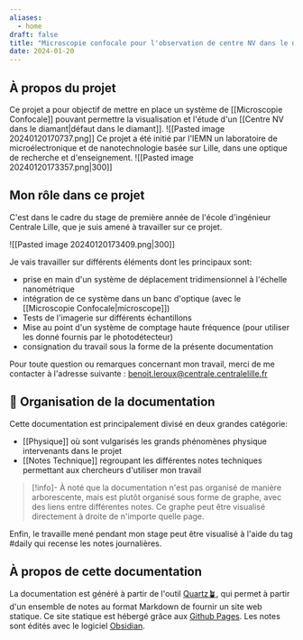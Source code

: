```yaml
---
aliases:
  - home
draft: false 
title: "Microscopie confocale pour l'observation de centre NV dans le diamant"
date: 2024-01-20
---
```


## À propos du projet

Ce projet a pour objectif de mettre en place un système de [[Microscopie Confocale]] pouvant permettre la visualisation et l'étude d'un [[Centre NV dans le diamant|défaut dans le diamant]].
![[Pasted image 20240120170737.png]]
Ce projet a été initié par l'IEMN un laboratoire de microélectronique et de nanotechnologie basée sur Lille, dans une optique de recherche et d'enseignement. 
![[Pasted image 20240120173357.png|300]]
## Mon rôle dans ce projet

C'est dans le cadre du stage de première année de l'école d'ingénieur Centrale Lille, que je suis amené à travailler sur ce projet. 

![[Pasted image 20240120173409.png|300]]

Je vais travailler sur différents éléments dont les principaux sont:
- prise en main d'un système de déplacement tridimensionnel à l'échelle nanométrique
- intégration de ce système dans un banc d'optique (avec le [[Microscopie Confocale|microscope]])
- Tests de l'imagerie sur différents échantillons
- Mise au point d'un système de comptage haute fréquence (pour utiliser les donné fournis par le photodétecteur)
- consignation du travail sous la forme de la présente documentation

Pour toute question ou remarques concernant mon travail, merci de me contacter à l'adresse suivante : benoit.leroux@centrale.centralelille.fr

## 📎 Organisation de la documentation

Cette documentation est principalement divisé en deux grandes catégorie:
- [[Physique]] où sont vulgarisés les grands phénomènes physique intervenants dans le projet
- [[Notes Technique]] regroupant les différentes notes techniques permettant aux chercheurs d'utiliser mon travail

> [!info]-
> À noté que la documentation n'est pas organisé de manière arborescente, mais est plutôt organisé sous forme de graphe, avec des liens entre différentes notes. Ce graphe peut être visualisé directement à droite de n'importe quelle page.

Enfin, le travaille mené pendant mon stage peut être visualisé à l'aide du tag #daily qui recense les notes journalières.

## À propos de cette documentation

La documentation est généré à partir de l'outil [Quartz🪴](https://quartz.jzhao.xyz/hosting), qui permet à partir d'un ensemble de notes au format Markdown de fournir un site web statique.
Ce site statique est hébergé grâce aux [Github Pages](https://pages.github.com/).
Les notes sont édités avec le logiciel [Obsidian](https://obsidian.md/). 
